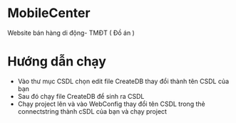 ﻿# MobileCenter
Website bán hàng di động- TMĐT ( Đồ án )

# Hướng dẫn chạy

- Vào thư mục CSDL chọn edit file CreateDB thay đổi thành tên CSDL của bạn
- Sau đó chạy file CreateDB để sinh ra CSDL
- Chạy project lên và vào WebConfig thay đổi tên CSDL trong thẻ connectstring thành cSDL của bạn và chạy project
 